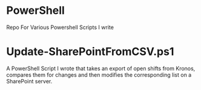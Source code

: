 # PowerShell
Repo For Various Powershell Scripts I write

# Update-SharePointFromCSV.ps1

A PowerShell Script I wrote that takes an export of open shifts from Kronos, compares them for changes and then modifies the corresponding list on a SharePoint server.
